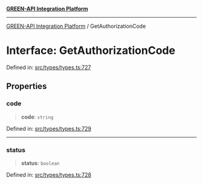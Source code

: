 [**GREEN-API Integration Platform**](../README.md)

***

[GREEN-API Integration Platform](../globals.md) / GetAuthorizationCode

# Interface: GetAuthorizationCode

Defined in: [src/types/types.ts:727](https://github.com/green-api/greenapi-integration/blob/63683bb8d19b76d9e4ce6bd0a8121d8d2cf428af/src/types/types.ts#L727)

## Properties

### code

> **code**: `string`

Defined in: [src/types/types.ts:729](https://github.com/green-api/greenapi-integration/blob/63683bb8d19b76d9e4ce6bd0a8121d8d2cf428af/src/types/types.ts#L729)

***

### status

> **status**: `boolean`

Defined in: [src/types/types.ts:728](https://github.com/green-api/greenapi-integration/blob/63683bb8d19b76d9e4ce6bd0a8121d8d2cf428af/src/types/types.ts#L728)
